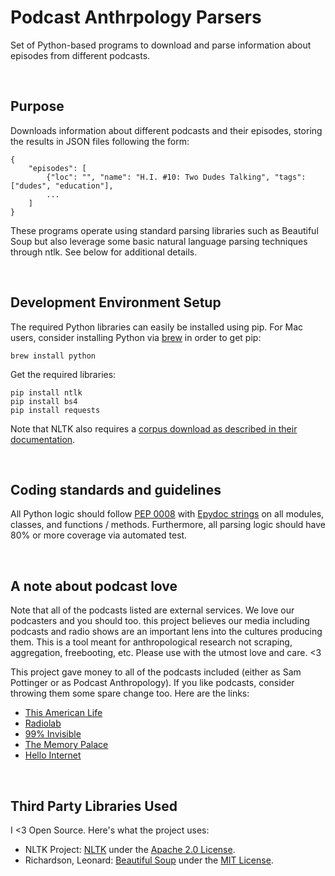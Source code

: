Podcast Anthrpology Parsers
================================================================================
Set of Python-based programs to download and parse information about episodes from different podcasts.

<br>

Purpose
--------------------------------------------------------------------------------
Downloads information about different podcasts and their episodes, storing the results in JSON files following the form:

```
{
    "episodes": [
        {"loc": "", "name": "H.I. #10: Two Dudes Talking", "tags": ["dudes", "education"],
        ...
    ]
}
```

These programs operate using standard parsing libraries such as Beautiful Soup but also leverage some basic natural language parsing techniques through ntlk. See below for additional details.

<br>

Development Environment Setup
--------------------------------------------------------------------------------
The required Python libraries can easily be installed using pip. For Mac users, consider installing Python via [brew](brew.sh) in order to get pip:

```
brew install python
```

Get the required libraries:

```
pip install ntlk
pip install bs4
pip install requests
```

Note that NLTK also requires a [corpus download as described in their documentation](http://www.nltk.org/data.html).

<br>

Coding standards and guidelines
--------------------------------------------------------------------------------
All Python logic should follow [PEP 0008](https://www.python.org/dev/peps/pep-0008/) with [Epydoc strings](http://epydoc.sourceforge.net) on all modules, classes, and functions / methods. Furthermore, all parsing logic should have 80% or more coverage via automated test.

<br>

A note about podcast love
--------------------------------------------------------------------------------
Note that all of the podcasts listed are external services. We love our podcasters and you should too. this project believes our media including podcasts and radio shows are an important lens into the cultures producing them. This is a tool meant for anthropological research not scraping, aggregation, freebooting, etc. Please use with the utmost love and care. <3

This project gave money to all of the podcasts included (either as Sam Pottinger or as Podcast Anthropology). If you like podcasts, consider throwing them some spare change too. Here are the links:

 - [This American Life](http://www.thisamericanlife.org/)
 - [Radiolab](http://radiolab.org/)
 - [99% Invisible](http://99percentinvisible.org/)
 - [The Memory Palace](http://thememorypalace.us/)
 - [Hello Internet](http://www.hellointernet.fm/)

<br>

Third Party Libraries Used
--------------------------------------------------------------------------------
I <3 Open Source. Here's what the project uses:

 - NLTK Project: [NLTK](http://www.nltk.org) under the [Apache 2.0 License](https://github.com/nltk/nltk/wiki/FAQ).
 - Richardson, Leonard: [Beautiful Soup](http://www.crummy.com/software/BeautifulSoup/) under the [MIT License](http://www.crummy.com/software/BeautifulSoup/).
 